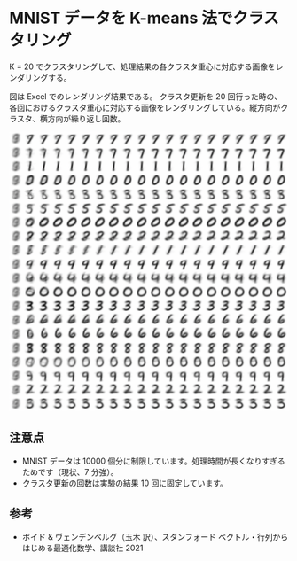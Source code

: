 # MNIST データを K-means 法でクラスタリング

K = 20 でクラスタリングして、処理結果の各クラスタ重心に対応する画像をレンダリングする。

図は Excel でのレンダリング結果である。
クラスタ更新を 20 回行った時の、各回におけるクラスタ重心に対応する画像をレンダリングしている。縦方向がクラスタ、横方向が繰り返し回数。

![mnist-kmeans](./mnist-kmeans.png)

## 注意点

* MNIST データは 10000 個分に制限しています。処理時間が長くなりすぎるためです（現状、7 分強）。
* クラスタ更新の回数は実験の結果 10 回に固定しています。


## 参考

* ボイド & ヴェンデンベルグ（玉木 訳）、スタンフォード ベクトル・行列からはじめる最適化数学、講談社 2021
